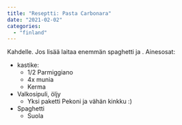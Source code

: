 ```yaml
---
title: "Reseptti: Pasta Carbonara"
date: "2021-02-02"
categories: 
  - "finland"
---
```


Kahdelle. Jos lisää laitaa enemmän spaghetti ja . Ainesosat:

- kastike:
    - 1/2 Parmiggiano
    - 4x munia
    - Kerma
- Valkosipuli, öljy
    - Yksi paketti Pekoni ja vähän kinkku :)
- Spaghetti
    - Suola
